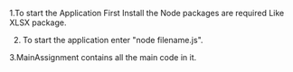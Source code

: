 1.To start the Application First Install the Node packages are required Like XLSX package.

2. To start the application enter "node filename.js".

3.MainAssignment contains all the main code in it. 
